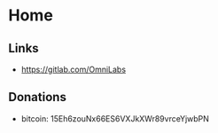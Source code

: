 # Home

## Links

+ <https://gitlab.com/OmniLabs>

## Donations

+ bitcoin: 15Eh6zouNx66ES6VXJkXWr89vrceYjwbPN
